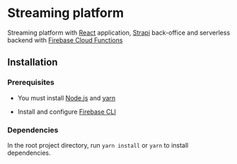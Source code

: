 # Streaming platform

Streaming platform with [React](https://react.dev/) application, [Strapi](https://strapi.io/) back-office and serverless backend with [Firebase Cloud Functions](https://firebase.google.com/docs/functions)

## Installation

### Prerequisites

-   You must install [Node.js](https://nodejs.org/fr/download) and [yarn](https://classic.yarnpkg.com/lang/en/docs/install/#windows-stable)

-   Install and configure [Firebase CLI](https://firebase.google.com/docs/cli?hl=fr#windows-npm)

### Dependencies

In the root project directory, run `yarn install` or `yarn` to install dependencies.
